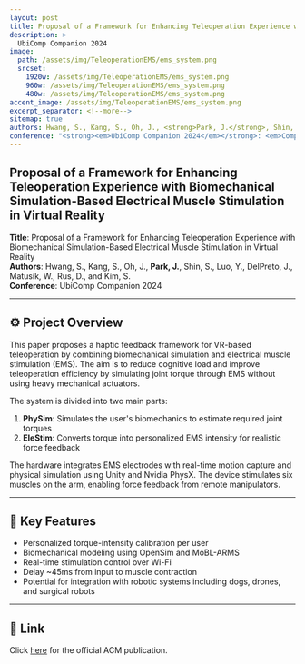 ```yaml
---
layout: post
title: Proposal of a Framework for Enhancing Teleoperation Experience with Biomechanical Simulation-Based Electrical Muscle Stimulation in Virtual Reality
description: >
  UbiComp Companion 2024
image:
  path: /assets/img/TeleoperationEMS/ems_system.png
  srcset:
    1920w: /assets/img/TeleoperationEMS/ems_system.png
    960w: /assets/img/TeleoperationEMS/ems_system.png
    480w: /assets/img/TeleoperationEMS/ems_system.png
accent_image: /assets/img/TeleoperationEMS/ems_system.png
excerpt_separator: <!--more-->
sitemap: true
authors: Hwang, S., Kang, S., Oh, J., <strong>Park, J.</strong>, Shin, S., Luo, Y., DelPreto, J., Matusik, W., Rus, D., and Kim, S.
conference: "<strong><em>UbiComp Companion 2024</em></strong>: <em>Companion of the 2024 ACM International Joint Conference on Pervasive and Ubiquitous Computing</em>"
---
```



## Proposal of a Framework for Enhancing Teleoperation Experience with Biomechanical Simulation-Based Electrical Muscle Stimulation in Virtual Reality

**Title**: Proposal of a Framework for Enhancing Teleoperation Experience with Biomechanical Simulation-Based Electrical Muscle Stimulation in Virtual Reality  
**Authors**: Hwang, S., Kang, S., Oh, J., **Park, J.**, Shin, S., Luo, Y., DelPreto, J., Matusik, W., Rus, D., and Kim, S.  
**Conference**: UbiComp Companion 2024

<!--more-->

---

## ⚙️ Project Overview

This paper proposes a haptic feedback framework for VR-based teleoperation by combining biomechanical simulation and electrical muscle stimulation (EMS). The aim is to reduce cognitive load and improve teleoperation efficiency by simulating joint torque through EMS without using heavy mechanical actuators.

The system is divided into two main parts:  
1) **PhySim**: Simulates the user's biomechanics to estimate required joint torques  
2) **EleStim**: Converts torque into personalized EMS intensity for realistic force feedback

The hardware integrates EMS electrodes with real-time motion capture and physical simulation using Unity and Nvidia PhysX. The device stimulates six muscles on the arm, enabling force feedback from remote manipulators.

---

## 🔬 Key Features

- Personalized torque-intensity calibration per user  
- Biomechanical modeling using OpenSim and MoBL-ARMS  
- Real-time stimulation control over Wi-Fi  
- Delay ~45ms from input to muscle contraction  
- Potential for integration with robotic systems including dogs, drones, and surgical robots

---

## 🔗 Link

Click [here](https://doi.org/10.1145/3675094.3678380) for the official ACM publication.
